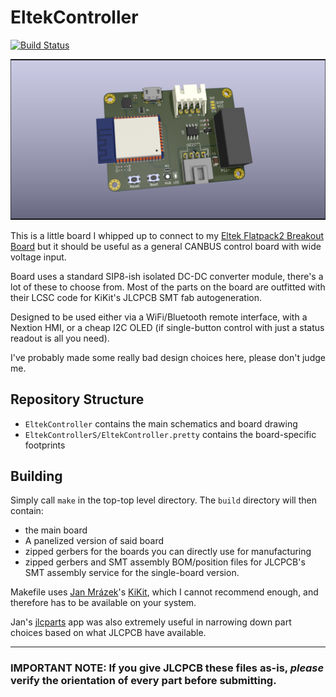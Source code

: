 # EltekController
[![Build Status](https://travis-ci.com/neg2led/esp32-cantroller.svg?branch=master)](https://travis-ci.com/neg2led/esp32-cantroller)

![KiCad raytraced board render](EltekController/EltekController.png)

This is a little board I whipped up to connect to my [Eltek Flatpack2 Breakout Board](https://github.com/neg2led/EltekFlatpack2) but it should be useful as a general CANBUS control board with wide voltage input.

Board uses a standard SIP8-ish isolated DC-DC converter module, there's a lot of these to choose from. Most of the parts on the board are outfitted with their LCSC code for KiKit's JLCPCB SMT fab autogeneration.

Designed to be used either via a WiFi/Bluetooth remote interface, with a Nextion HMI, or a cheap I2C OLED (if single-button control with just a status readout is all you need).

I've probably made some really bad design choices here, please don't judge me.

## Repository Structure
- `EltekController` contains the main schematics and board drawing
- `EltekControllerS/EltekController.pretty` contains the board-specific footprints

## Building
Simply call `make` in the top-top level directory. The `build` directory will then contain:

- the main board
- A panelized version of said board
- zipped gerbers for the boards you can directly use for manufacturing
- zipped gerbers and SMT assembly BOM/position files for JLCPCB's SMT assembly service for the single-board version.

Makefile uses [Jan Mrázek](https://github.com/yaqwsx)'s [KiKit](https://github.com/yaqwsx/KiKit), which I cannot recommend enough, and therefore has to be available on your system.

Jan's [jlcparts](https://yaqwsx.github.io/jlcparts/) app was also extremely useful in narrowing down part choices based on what JLCPCB have available.

-----
### **IMPORTANT NOTE:** If you give JLCPCB these files as-is, *please* verify the orientation of every part before submitting.
